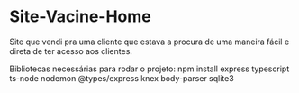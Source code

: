 # Site-Vacine-Home
Site que vendi pra uma cliente que estava a procura de uma maneira fácil e direta de ter acesso aos clientes. 

Bibliotecas necessárias para rodar o projeto:
npm install
  express
  typescript
  ts-node
  nodemon
  @types/express
  knex
  body-parser
  sqlite3
  
  
